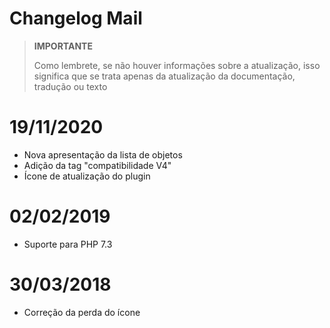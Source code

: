 # Changelog Mail

>**IMPORTANTE**
>
>Como lembrete, se não houver informações sobre a atualização, isso significa que se trata apenas da atualização da documentação, tradução ou texto

# 19/11/2020

- Nova apresentação da lista de objetos
- Adição da tag "compatibilidade V4"
- Ícone de atualização do plugin

# 02/02/2019

- Suporte para PHP 7.3

# 30/03/2018

- Correção da perda do ícone
